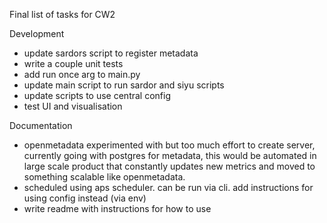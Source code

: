 Final list of tasks for CW2

Development
- update sardors script to register metadata
- write a couple unit tests
- add run once arg to main.py
- update main script to run sardor and siyu scripts
- update scripts to use central config
- test UI and visualisation

Documentation
- openmetadata experimented with but too much effort to create server, currently going with postgres for metadata, this would be automated in large scale product that constantly updates new metrics and moved to something scalable like openmetadata.
- scheduled using aps scheduler. can be run via cli. add instructions for using config instead (via env)
- write readme with instructions for how to use

